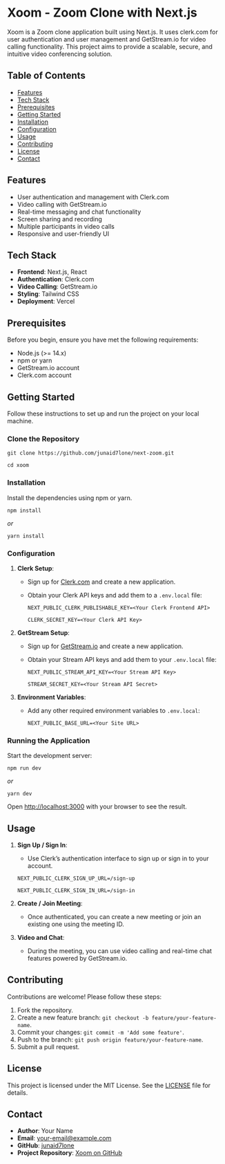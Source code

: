 # Xoom - Zoom Clone with Next.js

Xoom is a Zoom clone application built using Next.js. It uses clerk.com for user authentication and user management and GetStream.io for video calling functionality. This project aims to provide a scalable, secure, and intuitive video conferencing solution.

## Table of Contents

- [Features](#features)
- [Tech Stack](#tech-stack)
- [Prerequisites](#prerequisites)
- [Getting Started](#getting-started)
- [Installation](#installation)
- [Configuration](#configuration)
- [Usage](#usage)
- [Contributing](#contributing)
- [License](#license)
- [Contact](#contact)

## Features

- User authentication and management with Clerk.com
- Video calling with GetStream.io
- Real-time messaging and chat functionality
- Screen sharing and recording
- Multiple participants in video calls
- Responsive and user-friendly UI

## Tech Stack

- **Frontend**: Next.js, React
- **Authentication**: Clerk.com
- **Video Calling**: GetStream.io
- **Styling**: Tailwind CSS
- **Deployment**: Vercel

## Prerequisites

Before you begin, ensure you have met the following requirements:

- Node.js (>= 14.x)
- npm or yarn
- GetStream.io account
- Clerk.com account

## Getting Started

Follow these instructions to set up and run the project on your local machine.

### Clone the Repository

`git clone https://github.com/junaid7lone/next-zoom.git`

`cd xoom`

### Installation

Install the dependencies using npm or yarn.

`npm install`

_or_

`yarn install`

### Configuration

1. **Clerk Setup**:

   - Sign up for [Clerk.com](https://clerk.com) and create a new application.
   - Obtain your Clerk API keys and add them to a `.env.local` file:

     `NEXT_PUBLIC_CLERK_PUBLISHABLE_KEY=<Your Clerk Frontend API>`

     `CLERK_SECRET_KEY=<Your Clerk API Key>`

2. **GetStream Setup**:

   - Sign up for [GetStream.io](https://getstream.io) and create a new application.
   - Obtain your Stream API keys and add them to your `.env.local` file:

     `NEXT_PUBLIC_STREAM_API_KEY=<Your Stream API Key>`

     `STREAM_SECRET_KEY=<Your Stream API Secret>`

3. **Environment Variables**:

   - Add any other required environment variables to `.env.local`:

     `NEXT_PUBLIC_BASE_URL=<Your Site URL>`

### Running the Application

Start the development server:

`npm run dev`

_or_

`yarn dev`

Open [http://localhost:3000](http://localhost:3000) with your browser to see the result.

## Usage

1. **Sign Up / Sign In**:

   - Use Clerk’s authentication interface to sign up or sign in to your account.

   `NEXT_PUBLIC_CLERK_SIGN_UP_URL=/sign-up`

   `NEXT_PUBLIC_CLERK_SIGN_IN_URL=/sign-in`

2. **Create / Join Meeting**:

   - Once authenticated, you can create a new meeting or join an existing one using the meeting ID.

3. **Video and Chat**:
   - During the meeting, you can use video calling and real-time chat features powered by GetStream.io.

## Contributing

Contributions are welcome! Please follow these steps:

1. Fork the repository.
2. Create a new feature branch: `git checkout -b feature/your-feature-name`.
3. Commit your changes: `git commit -m 'Add some feature'`.
4. Push to the branch: `git push origin feature/your-feature-name`.
5. Submit a pull request.

## License

This project is licensed under the MIT License. See the [LICENSE](LICENSE) file for details.

## Contact

- **Author**: Your Name
- **Email**: your-email@example.com
- **GitHub**: [junaid7lone](https://github.com/junaid7lone)
- **Project Repository**: [Xoom on GitHub](https://github.com/junaid7lone/next-zoom)
